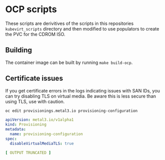 
# OCP scripts

These scripts are derivitives of the scripts in this repositories `kubevirt_scripts` directory and then modified to use populators to create the PVC for the CDROM ISO.


## Building

The container image can be built by running `make build-ocp`.


## Certificate issues

If you get certificate errors in the logs indicating issues with SAN IDs, you can try disabling TLS on virtual media.
Be aware this is less secure than using TLS, use with caution.

``` sh
oc edit provisionings.metal3.io provisioning-configuration
```

``` yaml
apiVersion: metal3.io/v1alpha1
kind: Provisioning
metadata:
  name: provisioning-configuration
spec:
  disableVirtualMediaTLS: true

[ OUTPUT TRUNCATED ]
```

